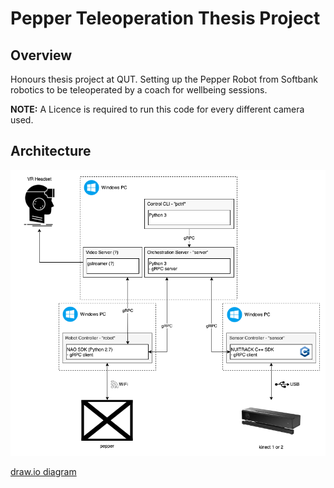 # Pepper Teleoperation Thesis Project

## Overview

Honours thesis project at QUT. Setting up the Pepper Robot from Softbank robotics to be teleoperated by a coach for wellbeing sessions.

**NOTE:** A Licence is required to run this code for every different camera used.

## Architecture

![Project architecture](./architecture.png)

[draw.io diagram](https://drive.google.com/file/d/15wpGS0--yn8Fi1c7cR0pJ2L11V6-p2VH/view?usp=sharing)
